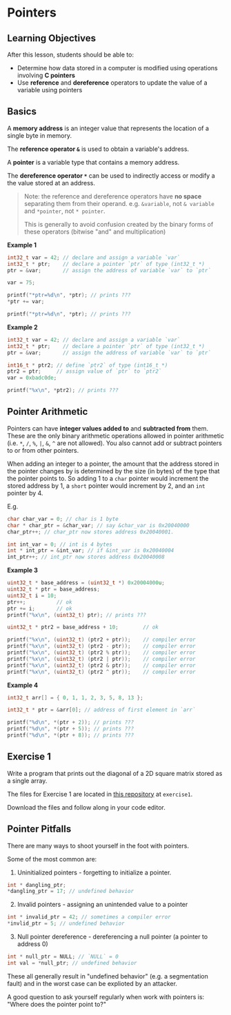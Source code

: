 # Pointers

## Learning Objectives

After this lesson, students should be able to:
- Determine how data stored in a computer is modified using operations involving **C pointers**
- Use **reference** and **dereference** operators to update the value of a variable using pointers

## Basics

A **memory address** is an integer value that represents the location of a single byte in memory.

The **reference operator `&`** is used to obtain a variable's address.

A **pointer** is a variable type that contains a memory address.

The **dereference operator `*`** can be used to indirectly access or modify a the value stored at an address.

> Note: the reference and dereference operators have **no space** separating them from their operand.
> e.g. `&variable`, not `& variable` and `*pointer`, not `* pointer`.
> 
> This is generally to avoid confusion created by the binary forms of these operators (bitwise "and"
> and multiplication)

**Example 1**
```c
int32_t var = 42; // declare and assign a variable `var`
int32_t * ptr;    // declare a pointer `ptr` of type (int32_t *)
ptr = &var;       // assign the address of variable `var` to `ptr`

var = 75;

printf("*ptr=%d\n", *ptr); // prints ???
*ptr += var;

printf("*ptr=%d\n", *ptr); // prints ???
```

**Example 2**
```c
int32_t var = 42; // declare and assign a variable `var`
int32_t * ptr;    // declare a pointer `ptr` of type (int32_t *)
ptr = &var;       // assign the address of variable `var` to `ptr`

int16_t * ptr2; // define `ptr2` of type (int16_t *)
ptr2 = ptr;     // assign value of `ptr` to `ptr2`
var = 0xbadc0de;

printf("%x\n", *ptr2); // prints ???
```

## Pointer Arithmetic

Pointers can have **integer values added to** and **subtracted from** them.
These are the only binary arithmetic operations allowed in pointer arithmetic (i.e. `*`, `/`, `%`, `|`, `&`, `^` are not allowed).
You also cannot add or subtract pointers to or from other pointers.

When adding an integer to a pointer, the amount that the address stored in the pointer changes by is determined by the size (in bytes) of the type that the pointer points to.
So adding 1 to a `char` pointer would increment the stored address by 1, a `short` pointer would increment by 2, and an `int` pointer by 4.

E.g.
```c
char char_var = 0; // char is 1 byte
char * char_ptr = &char_var; // say &char_var is 0x20040000
char_ptr++; // char_ptr now stores address 0x20040001.

int int_var = 0; // int is 4 bytes
int * int_ptr = &int_var; // if &int_var is 0x20040004
int_ptr++; // int_ptr now stores address 0x20040008
```

**Example 3**
```c
uint32_t * base_address = (uint32_t *) 0x20004000u;
uint32_t * ptr = base_address;
uint32_t i = 10;
ptr++;          // ok
ptr += i;       // ok
printf("%x\n", (uint32_t) ptr); // prints ???

uint32_t * ptr2 = base_address + 10;        // ok

printf("%x\n", (uint32_t) (ptr2 + ptr));    // compiler error
printf("%x\n", (uint32_t) (ptr2 - ptr));    // compiler error
printf("%x\n", (uint32_t) (ptr2 % ptr));    // compiler error
printf("%x\n", (uint32_t) (ptr2 | ptr));    // compiler error
printf("%x\n", (uint32_t) (ptr2 & ptr));    // compiler error
printf("%x\n", (uint32_t) (ptr2 ^ ptr));    // compiler error
```

**Example 4**
```c
int32_t arr[] = { 0, 1, 1, 2, 3, 5, 8, 13 };

int32_t * ptr = &arr[0]; // address of first element in `arr`

printf("%d\n", *(ptr + 2)); // prints ???
printf("%d\n", *(ptr + 5)); // prints ???
printf("%d\n", *(ptr + 8)); // prints ???
```

## Exercise 1

Write a program that prints out the diagonal of a 2D square matrix stored as a single array.

The files for Exercise 1 are located in [this repository](https://github.com/rctsang/rhit-ece230) at `exercise1`.

Download the files and follow along in your code editor.

## Pointer Pitfalls

There are many ways to shoot yourself in the foot with pointers.

Some of the most common are:
1. Uninitialized pointers - forgetting to initialize a pointer.
```c
int * dangling_ptr;
*dangling_ptr = 17; // undefined behavior
```
2. Invalid pointers - assigning an unintended value to a pointer
```c
int * invalid_ptr = 42; // sometimes a compiler error
*invlid_ptr = 5; // undefined behavior
```
3. Null pointer dereference - dereferencing a null pointer (a pointer to address 0)
```c
int * null_ptr = NULL; // `NULL` = 0
int val = *null_ptr; // undefined behavior
```

These all generally result in "undefined behavior" (e.g. a segmentation fault) and in the worst case can be explioted by an attacker.

A good question to ask yourself regularly when work with pointers is: "Where does the pointer point to?"
